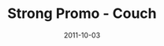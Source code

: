 ---
layout: media
category: media
title: "Strong Promo - Couch"
date: 2011-10-03
description: "Find strength you didn't know you had&#58; StrongChallenge.com"
video: "https://s3.amazonaws.com/crossroadsvideomessages/strong_couch.mp4"
video-poster: "https://www.crossroads.net/uploadedfiles/strong_couch_still.jpg"
---